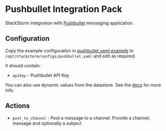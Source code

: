 # Pushbullet Integration Pack

StackStorm integration with [Pushbullet](https://www.pushbullet.com) messaging application.

## Configuration

Copy the example configuration in [pushbullet.yaml.example](./pushbullet.yaml.example)
to `/opt/stackstorm/configs/pushbullet.yaml` and edit as required.

It should contain:

* ``apikey`` - Pushbullet API Key

You can also use dynamic values from the datastore. See the
[docs](https://docs.stackstorm.com/reference/pack_configs.html) for more info.

## Actions

* ``post_to_channel`` - Post a message to a channel. Provide a channel, message and optionally a subject
